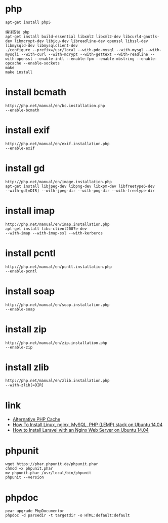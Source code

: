# php
```shell
apt-get install php5

编译安装 php
apt-get install build-essential libxml2 libxml2-dev libcurl4-gnutls-dev libmcrypt-dev libicu-dev libreadline-dev openssl libssl-dev libmysqld-dev libmysqlclient-dev
./configure --prefix=/usr/local --with-pdo-mysql --with-mysql --with-mysqli --with-curl --with-mcrypt --with-gettext --with-readline --with-openssl --enable-intl --enable-fpm --enable-mbstring --enable-opcache --enable-sockets
make
make install
```

# install bcmath
```shell
http://php.net/manual/en/bc.installation.php
--enable-bcmath
```

# install exif
```shell
http://php.net/manual/en/exif.installation.php
--enable-exif
```

# install gd
```shell
http://php.net/manual/en/image.installation.php
apt-get install libjpeg-dev libpng-dev libxpm-dev libfreetype6-dev
--with-gd[=DIR] --with-jpeg-dir --with-png-dir --with-freetype-dir
```

# install imap
```shell
http://php.net/manual/en/imap.installation.php
apt-get install libc-client2007e-dev
--with-imap --with-imap-ssl --with-kerberos
```

# install pcntl
```shell
http://php.net/manual/en/pcntl.installation.php
--enable-pcntl
```

# install soap
```shell
http://php.net/manual/en/soap.installation.php
--enable-soap
```

# install zip
```shell
http://php.net/manual/en/zip.installation.php
--enable-zip
```

# install zlib
```shell
http://php.net/manual/en/zlib.installation.php
--with-zlib[=DIR]
```

# link
- [Alternative PHP Cache](http://php.net/manual/en/book.apc.php)
- [How To Install Linux, nginx, MySQL, PHP (LEMP) stack on Ubuntu 14.04](https://www.digitalocean.com/community/tutorials/how-to-install-linux-nginx-mysql-php-lemp-stack-on-ubuntu-14-04)
- [How to Install Laravel with an Nginx Web Server on Ubuntu 14.04](https://www.digitalocean.com/community/tutorials/how-to-install-laravel-with-an-nginx-web-server-on-ubuntu-14-04)

# phpunit
```shell
wget https://phar.phpunit.de/phpunit.phar
chmod +x phpunit.phar
mv phpunit.phar /usr/local/bin/phpunit
phpunit --version
```

# phpdoc
```shell
pear upgrade PhpDocumentor
phpdoc -d parsedir -t targetdir -o HTML:default:default
```

